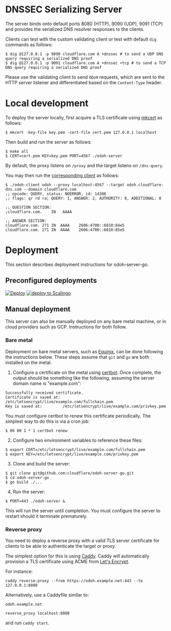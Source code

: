 # DNSSEC Serializing Server 

The server binds onto default ports 8080 (HTTP), 9090 (UDP), 9091 (TCP) and provides the serialized DNS resolver responses to the clients.

Clients can test with the custom validating client or test with default `dig` commands as follows:

```shell
$ dig @127.0.0.1 -p 9090 cloudflare.com A +dnssec # to send a UDP DNS query requiring a serialized DNS proof
$ dig @127.0.0.1 -p 9091 cloudflare.com A +dnssec +tcp # to send a TCP DNS query requiring a serialized DNS proof
```

Please use the validating client to send `ODoH` requests, which are sent to the HTTP server listener and differentiated based on the `Content-Type` header.

# Local development

To deploy the server locally, first acquire a TLS certificate using [mkcert](https://github.com/FiloSottile/mkcert) as follows:

~~~
$ mkcert -key-file key.pem -cert-file cert.pem 127.0.0.1 localhost
~~~

Then build and run the server as follows:

~~~
$ make all
$ CERT=cert.pem KEY=key.pem PORT=4567 ./odoh-server
~~~

By default, the proxy listens on `/proxy` and the target listens on `/dns-query`.

You may then run the [corresponding client](https://github.com/cloudflare/odoh-client-go) as follows:

~~~
$ ./odoh-client odoh --proxy localhost:4567 --target odoh.cloudflare-dns.com --domain cloudflare.com
;; opcode: QUERY, status: NOERROR, id: 14306
;; flags: qr rd ra; QUERY: 1, ANSWER: 2, AUTHORITY: 0, ADDITIONAL: 0

;; QUESTION SECTION:
;cloudflare.com.	IN	 AAAA

;; ANSWER SECTION:
cloudflare.com.	271	IN	AAAA	2606:4700::6810:84e5
cloudflare.com.	271	IN	AAAA	2606:4700::6810:85e5
~~~

# Deployment

This section describes deployment instructions for odoh-server-go.

## Preconfigured deployments

[![Deploy](https://www.herokucdn.com/deploy/button.svg)](https://heroku.com/deploy)
[![deploy to Scalingo](https://cdn.scalingo.com/deploy/button.svg)](https://my.scalingo.com/deploy)

## Manual deployment

This server can also be manually deployed on any bare metal machine, or in cloud providers such
as GCP. Instructions for both follow.

### Bare metal

Deployment on bare metal servers, such as [Equinix](https://metal.equinix.com/), can be done following
the instructions below. These steps assume that `git` and `go` are both installed on the metal.

1. Configure a certificate on the metal using [certbot](https://certbot.eff.org/all-instructions).
Once complete, the output should be something like the following, assuming the server domain name
is "example.com":

```
Successfully received certificate.
Certificate is saved at: /etc/letsencrypt/live/example.com/fullchain.pem
Key is saved at:         /etc/letsencrypt/live/example.com/privkey.pem
```

You must configure certbot to renew this certificate periodically. The simplest way to do this is
via a cron job:

```
$ 00 00 1 * 1 certbot renew
```

2. Configure two environment variables to reference these files:

```
$ export CERT=/etc/letsencrypt/live/example.com/fullchain.pem
$ export KEY=/etc/letsencrypt/live/example.com/privkey.pem
```

3. Clone and build the server:

```
$ git clone git@github.com:cloudflare/odoh-server-go.git
$ cd odoh-server-go
$ go build ./...
```

4. Run the server:

```
$ PORT=443 ./odoh-server &
```

This will run the server until completion. You must configure the server to restart should it
terminate prematurely.

### Reverse proxy

You need to deploy a reverse proxy with a valid TLS server certificate
for clients to be able to authenticate the target or proxy.

The simplest option for this is using [Caddy](https://caddyserver.com).
Caddy will automatically provision a TLS certificate using ACME from [Let's Encrypt](https://letsencrypt.org).

For instance:

```
caddy reverse-proxy --from https://odoh.example.net:443 --to 127.0.0.1:8080
```

Alternatively, use a Caddyfile similar to:

```
odoh.example.net

reverse_proxy localhost:8080
```
and run `caddy start`.

